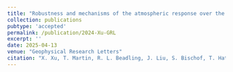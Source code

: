 ```yaml
---
title: "Robustness and mechanisms of the atmospheric response over the Southern Ocean to idealized freshwater input around Antarctica"
collection: publications
pubtype: 'accepted'
permalink: /publication/2024-Xu-GRL
excerpt: ''
date: 2025-04-13
venue: "Geophysical Research Letters"
citation: "X. Xu, T. Martin, R. L. Beadling, J. Liu, S. Bischof, T. Hattermann, W. Huo, Q. Li, J. C. Marshall, M. Muilwijk, A. G. Pauling, A. Purich, I. J. Smith, N. C. Swart and M. Thomas. &quot;Robustness and mechanisms of the atmospheric response over the Southern Ocean to idealized freshwater input around Antarctica&quot; <i>Geophysical Research Letters</i>. (accepted)"
---
```

